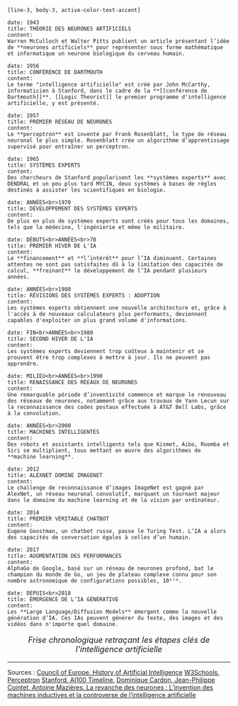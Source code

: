 ```timeline-labeled
[line-3, body-3, active-color-text-accent]

date: 1943
title: THÉORIE DES NEURONES ARTIFICIELS
content:
Warren McCulloch et Walter Pitts publient un article présentant l’idée de **neurones artificiels** pour représenter sous forme mathématique et informatique un neurone biologique du cerveau humain.

date: 1956
title: CONFÉRENCE DE DARTMOUTH
content:
Le terme "intelligence artificielle" est créé par John McCarthy, informaticien à Stanford, dans le cadre de la **[[conférence de Dartmouth]]**. [[Logic Theorist]] le premier programme d'intelligence artificielle, y est présenté.

date: 1957
title: PREMIER RÉSEAU DE NEURONES
content:
Le **perceptron** est inventé par Frank Rosenblatt, le type de réseau neuronal le plus simple. Rosenblatt crée un algorithme d’apprentissage supervisé pour entraîner un perceptron.

date: 1965
title: SYSTÈMES EXPERTS
content:
Des chercheurs de Stanford popularisent les **systèmes experts** avec DENDRAL et un peu plus tard MYCIN, deux systèmes à bases de règles destinés à assister les scientifiques en biologie.

date: ANNÉES<br>1970
title: DÉVELOPPEMENT DES SYSTÈMES EXPERTS
content:
De plus en plus de systèmes experts sont créés pour tous les domaines, tels que la médecine, l'ingénierie et même le militaire.

date: DÉBUTS<br>ANNÉES<br>70
title: PREMIER HIVER DE L'IA
content:
Le **financement** et **l’intérêt** pour l’IA diminuent. Certaines attentes ne sont pas satisfaites dû à la limitation des capacités de calcul, **freinant** le développement de l’IA pendant plusieurs années.

date: ANNÉES<br>1980
title: RÉVISIONS DES SYSTÈMES EXPERTS : ADOPTION
content:
Les systèmes experts obtiennent une nouvelle architecture et, grâce à l'accès à de nouveaux calculateurs plus performants, deviennent capables d'exploiter un plus grand volume d'informations.

date: FIN<br>ANNÉES<br>1980
title: SECOND HIVER DE L'IA
content:
Les systèmes experts deviennent trop coûteux à maintenir et se prouvent être trop complexes à mettre à jour. Ils ne peuvent pas apprendre.

date: MILIEU<br>ANNÉES<br>1990
title: RENAISSANCE DES RÉEAUX DE NEURONES
content:
Une remarquable période d’inventivité commence et marque le renouveau des réseaux de neurones, notamment grâce aux travaux de Yann Lecun sur la reconnaissance des codes postaux effectuée à AT&T Bell Labs, grâce à la convolution.

date: ANNÉES<br>2000
title: MACHINES INTELLIGENTES
content:
Des robots et assistants intelligents tels que Kismet, Aibo, Roomba et Siri se multiplient, tous mettant en œuvre des algorithmes de **machine learning**.

date: 2012
title: ALEXNET DOMINE IMAGENET
content:
Le challenge de reconnaissance d’images ImageNet est gagné par AlexNet, un réseau neuronal convolutif, marquant un tournant majeur dans le domaine du machine learning et de la vision par ordinateur.

date: 2014
title: PREMIER VÉRITABLE CHATBOT
content:
Eugene Goostman, un chatbot russe, passe le Turing Test. L’IA a alors des capacités de conversation égales à celles d’un humain.

date: 2017
title: AUGMENTATION DES PERFORMANCES
content:
AlphaGo de Google, basé sur un réseau de neurones profond, bat le champion du monde de Go, un jeu de plateau complexe connu pour son nombre astronomique de configurations possibles, 10¹⁷⁰.

date: DEPUIS<br>2018
title: ÉMERGENCE DE L’IA GÉNÉRATIVE
content:
Les **Large Language/Diffusion Models** émergent comme la nouvelle génération d’IA. Ces IAs peuvent générer du texte, des images et des vidéos dans n'importe quel domaine.
```

<p style="text-align: center; font-style: italic; font-size: 18px">Frise chronologique retraçant les étapes clés de l'intelligence artificielle</p>

---
Sources :
[Council of Europe. History of Artificial Intelligence](https://www.coe.int/en/web/artificial-intelligence/history-of-ai)
[W3Schools. Perceptron](https://www.w3schools.com/ai/ai_perceptrons.asp)
[Stanford. AI100 Timeline.](https://ai100.stanford.edu/about/history)
[Dominique Cardon, Jean-Philippe Cointet, Antoine Mazières. La revanche des neurones : L’invention des machines inductives et la controverse de l’intelligence artificielle ](https://www.cairn.info/revue-reseaux-2018-5-page-173.htm)
